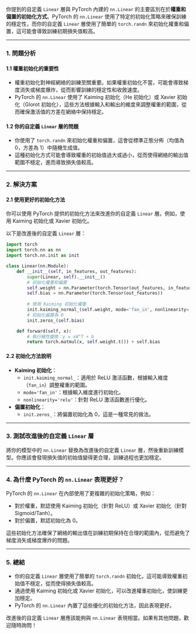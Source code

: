 你提到的自定義 `Linear` 層與 PyTorch 內建的 `nn.Linear` 的主要區別在於**權重和偏置的初始化方式**。PyTorch 的 `nn.Linear` 使用了特定的初始化策略來確保訓練的穩定性，而你的自定義 `Linear` 層使用了簡單的 `torch.randn` 來初始化權重和偏置，這可能會導致訓練初期損失值較高。

---

### 1. 問題分析

#### 1.1 權重初始化的重要性
- 權重初始化對神經網絡的訓練至關重要。如果權重初始化不當，可能會導致梯度消失或梯度爆炸，從而影響訓練的穩定性和收斂速度。
- PyTorch 的 `nn.Linear` 使用了 Kaiming 初始化（He 初始化）或 Xavier 初始化（Glorot 初始化），這些方法根據輸入和輸出的維度來調整權重的範圍，從而確保激活值的方差在網絡中保持穩定。

#### 1.2 你的自定義 `Linear` 層的問題
- 你使用了 `torch.randn` 來初始化權重和偏置，這會從標準正態分佈（均值為 0，方差為 1）中隨機生成值。
- 這種初始化方式可能會導致權重的初始值過大或過小，從而使得網絡的輸出值範圍不穩定，進而導致損失值較高。

---

### 2. 解決方案

#### 2.1 使用更好的初始化方法
你可以使用 PyTorch 提供的初始化方法來改進你的自定義 `Linear` 層。例如，使用 Kaiming 初始化或 Xavier 初始化。

以下是改進後的自定義 `Linear` 層：

```python
import torch
import torch.nn as nn
import torch.nn.init as init

class Linear(nn.Module):
    def __init__(self, in_features, out_features):
        super(Linear, self).__init__()
        # 初始化權重和偏置
        self.weight = nn.Parameter(torch.Tensor(out_features, in_features))
        self.bias = nn.Parameter(torch.Tensor(out_features))
        
        # 使用 Kaiming 初始化權重
        init.kaiming_normal_(self.weight, mode='fan_in', nonlinearity='relu')
        # 初始化偏置為 0
        init.zeros_(self.bias)

    def forward(self, x):
        # 執行線性變換：y = xW^T + b
        return torch.matmul(x, self.weight.t()) + self.bias
```

#### 2.2 初始化方法說明
- **Kaiming 初始化**：
  - `init.kaiming_normal_`：適用於 ReLU 激活函數，根據輸入維度（`fan_in`）調整權重的範圍。
  - `mode='fan_in'`：根據輸入維度進行初始化。
  - `nonlinearity='relu'`：針對 ReLU 激活函數進行優化。
- **偏置初始化**：
  - `init.zeros_`：將偏置初始化為 0，這是一種常見的做法。

---

### 3. 測試改進後的自定義 `Linear` 層

將你的模型中的 `nn.Linear` 替換為改進後的自定義 `Linear` 層，然後重新訓練模型。你應該會發現損失值的初始值變得更合理，訓練過程也更加穩定。

---

### 4. 為什麼 PyTorch 的 `nn.Linear` 表現更好？

PyTorch 的 `nn.Linear` 在內部使用了更複雜的初始化策略，例如：
- 對於權重，默認使用 Kaiming 初始化（針對 ReLU）或 Xavier 初始化（針對 Sigmoid/Tanh）。
- 對於偏置，默認初始化為 0。

這些初始化方法確保了網絡的輸出值在訓練初期保持在合理的範圍內，從而避免了梯度消失或梯度爆炸的問題。

---

### 5. 總結

- 你的自定義 `Linear` 層使用了簡單的 `torch.randn` 初始化，這可能導致權重初始值不穩定，從而使得損失值較高。
- 通過使用 Kaiming 初始化或 Xavier 初始化，可以改進權重初始化，使訓練更加穩定。
- PyTorch 的 `nn.Linear` 內置了這些優化的初始化方法，因此表現更好。

改進後的自定義 `Linear` 層應該能夠與 `nn.Linear` 表現相當。如果有其他問題，歡迎隨時詢問！